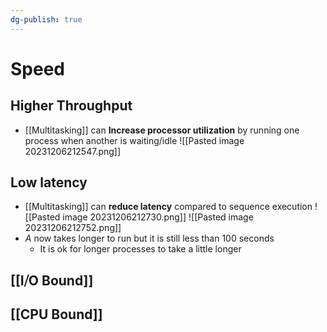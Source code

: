 ```yaml
---
dg-publish: true
---
```

# Speed
## Higher Throughput
* [[Multitasking]] can **Increase processor utilization** by running one process when another is waiting/idle
![[Pasted image 20231206212547.png]]

## Low latency
* [[Multitasking]] can **reduce latency** compared to sequence execution
![[Pasted image 20231206212730.png]]
![[Pasted image 20231206212752.png]]
* *A* now takes longer to run but it is still less than 100 seconds
	* It is ok for longer processes to take a little longer

## [[I⧸O Bound]]

## [[CPU Bound]]